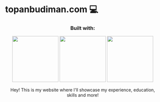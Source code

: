 # topanbudiman.com 💻

<div align="center"> 
	<h3>Built with:</h3>
	<img src="https://upload.wikimedia.org/wikipedia/commons/thumb/a/a7/React-icon.svg/2300px-React-icon.svg.png" width="150"/>
	<img src="https://upload.wikimedia.org/wikipedia/commons/4/4c/Typescript_logo_2020.svg" width="150"/>
	<img src="https://upload.wikimedia.org/wikipedia/commons/thumb/d/d5/Tailwind_CSS_Logo.svg/2048px-Tailwind_CSS_Logo.svg.png" width="150"/>

Hey! This is my website where I'll showcase my experience, education, skills and more!
</div>
